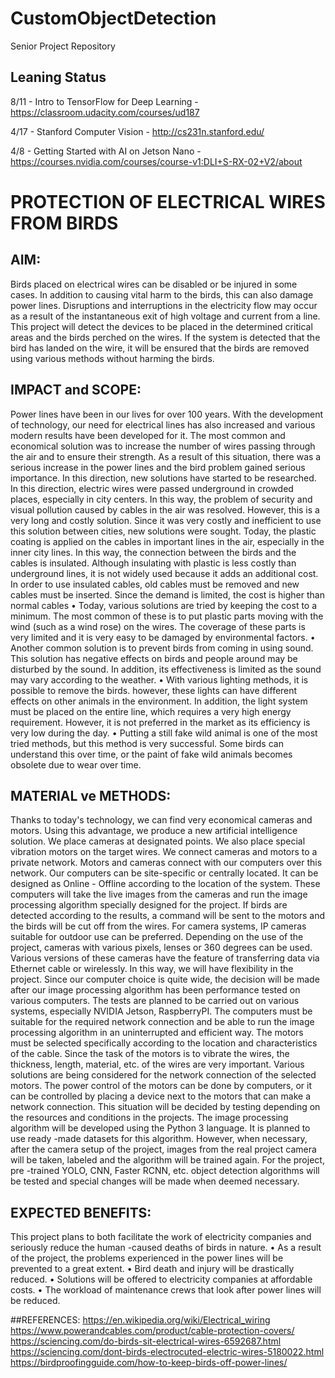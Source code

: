 # CustomObjectDetection
Senior Project Repository  
## Leaning Status

8/11 - Intro to TensorFlow for Deep Learning - https://classroom.udacity.com/courses/ud187 

4/17 - Stanford Computer Vision - http://cs231n.stanford.edu/ 

4/8 - Getting Started with AI on Jetson Nano - https://courses.nvidia.com/courses/course-v1:DLI+S-RX-02+V2/about 


# PROTECTION OF ELECTRICAL WIRES FROM BIRDS
## AIM:
Birds placed on electrical wires can be disabled or be injured in some cases. In addition to causing vital harm to the
birds, this can also damage power lines. Disruptions and interruptions in the electricity flow may occur as a result
of the instantaneous exit of high voltage and current from a line. This project will detect the devices to be placed in
the determined critical areas and the birds perched on the wires. If the system is detected that the bird has landed
on the wire, it will be ensured that the birds are removed using various methods without harming the birds.

## IMPACT and SCOPE:
Power lines have been in our lives for over 100 years. With the development of technology, our need for electrical
lines has also increased and various modern results have been developed for it. The most common and economical
solution was to increase the number of wires passing through the air and to ensure their strength. As a result of this
situation, there was a serious increase in the power lines and the bird problem gained serious importance. In this
direction, new solutions have started to be researched.
In this direction, electric wires were passed underground in crowded places, especially in city centers. In this way, the
problem of security and visual pollution caused by cables in the air was resolved. However, this is a very long and
costly solution. Since it was very costly and inefficient to use this solution between cities, new solutions were sought.
Today, the plastic coating is applied on the cables in important lines in the air, especially in the inner city lines. In this
way, the connection between the birds and the cables is insulated. Although insulating with plastic is less costly than
underground lines, it is not widely used because it adds an additional cost. In order to use insulated cables, old cables
must be removed and new cables must be inserted. Since the demand is limited, the cost is higher than normal cables
• Today, various solutions are tried by keeping the cost to a minimum. The most common of these is to put plastic
parts moving with the wind (such as a wind rose) on the wires. The coverage of these parts is very limited and it
is very easy to be damaged by environmental factors.
• Another common solution is to prevent birds from coming in using sound. This solution has negative effects on
birds and people around may be disturbed by the sound. In addition, its effectiveness is limited as the sound may
vary according to the weather.
• With various lighting methods, it is possible to remove the birds. however, these lights can have different effects
on other animals in the environment. In addition, the light system must be placed on the entire line, which
requires a very high energy requirement. However, it is not preferred in the market as its efficiency is very low
during the day.
• Putting a still fake wild animal is one of the most tried methods, but this method is very successful. Some birds
can understand this over time, or the paint of fake wild animals becomes obsolete due to wear over time.

## MATERIAL ve METHODS:
Thanks to today's technology, we can find very economical cameras and motors. Using this advantage, we
produce a new artificial intelligence solution. We place cameras at designated points. We also place special
vibration motors on the target wires. We connect cameras and motors to a private network. Motors and cameras
connect with our computers over this network. Our computers can be site-specific or centrally located. It can be
designed as Online - Offline according to the location of the system. These computers will take the live images
from the cameras and run the image processing algorithm specially designed for the project. If birds are detected
according to the results, a command will be sent to the motors and the birds will be cut off from the wires.
For camera systems, IP cameras suitable for outdoor use can be preferred. Depending on the use of the project,
cameras with various pixels, lenses or 360 degrees can be used. Various versions of these cameras have the feature of
transferring data via Ethernet cable or wirelessly. In this way, we will have flexibility in the project.
Since our computer choice is quite wide, the decision will be made after our image processing algorithm has been
performance tested on various computers. The tests are planned to be carried out on various systems, especially
NVIDIA Jetson, RaspberryPI. The computers must be suitable for the required network connection and be able to run
the image processing algorithm in an uninterrupted and efficient way.
The motors must be selected specifically according to the location and characteristics of the cable. Since the task of
the motors is to vibrate the wires, the thickness, length, material, etc. of the wires are very important. Various
solutions are being considered for the network connection of the selected motors. The power control of the motors can
be done by computers, or it can be controlled by placing a device next to the motors that can make a network
connection. This situation will be decided by testing depending on the resources and conditions in the projects.
The image processing algorithm will be developed using the Python 3 language. It is planned to use ready -made
datasets for this algorithm. However, when necessary, after the camera setup of the project, images from the real
project camera will be taken, labeled and the algorithm will be trained again. For the project, pre -trained YOLO,
CNN, Faster RCNN, etc. object detection algorithms will be tested and special changes will be made when
deemed necessary.

## EXPECTED BENEFITS:
This project plans to both facilitate the work of electricity companies and seriously reduce the human -caused
deaths of birds in nature.
• As a result of the project, the problems experienced in the power lines will be prevented to a great extent.
• Bird death and injury will be drastically reduced.
• Solutions will be offered to electricity companies at affordable costs.
• The workload of maintenance crews that look after power lines will be reduced.

##REFERENCES:
https://en.wikipedia.org/wiki/Electrical_wiring
https://www.powerandcables.com/product/cable-protection-covers/
https://sciencing.com/do-birds-sit-electrical-wires-6592687.html
https://sciencing.com/dont-birds-electrocuted-electric-wires-5180022.html
https://birdproofingguide.com/how-to-keep-birds-off-power-lines/

